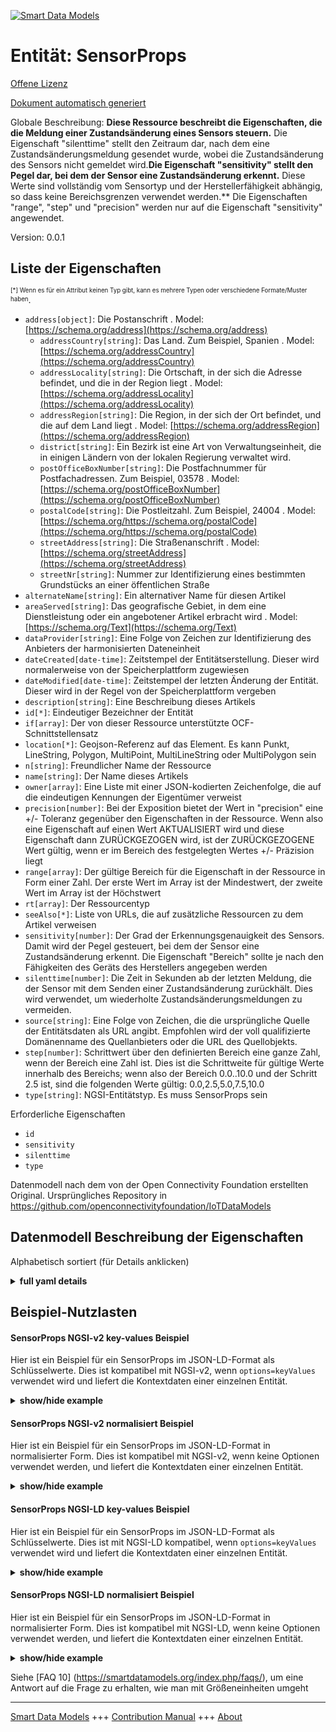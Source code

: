 <!-- 10-Header -->    
[![Smart Data Models](https://smartdatamodels.org/wp-content/uploads/2022/01/SmartDataModels_logo.png "Logo")](https://smartdatamodels.org)    
Entität: SensorProps    
====================<!-- /10-Header -->    
<!-- 15-License -->    
[Offene Lizenz](https://github.com/smart-data-models//dataModel.OCF/blob/master/SensorProps/LICENSE.md)    
[Dokument automatisch generiert](https://docs.google.com/presentation/d/e/2PACX-1vTs-Ng5dIAwkg91oTTUdt8ua7woBXhPnwavZ0FxgR8BsAI_Ek3C5q97Nd94HS8KhP-r_quD4H0fgyt3/pub?start=false&loop=false&delayms=3000#slide=id.gb715ace035_0_60)    
<!-- /15-License -->    
<!-- 20-Description -->    
Globale Beschreibung: **Diese Ressource beschreibt die Eigenschaften, die die Meldung einer Zustandsänderung eines Sensors steuern.** Die Eigenschaft "silenttime" stellt den Zeitraum dar, nach dem eine Zustandsänderungsmeldung gesendet wurde, wobei die Zustandsänderung des Sensors nicht gemeldet wird.**Die Eigenschaft "sensitivity" stellt den Pegel dar, bei dem der Sensor eine Zustandsänderung erkennt.** Diese Werte sind vollständig vom Sensortyp und der Herstellerfähigkeit abhängig, so dass keine Bereichsgrenzen verwendet werden.** Die Eigenschaften "range", "step" und "precision" werden nur auf die Eigenschaft "sensitivity" angewendet.    
Version: 0.0.1    
<!-- /20-Description -->    
<!-- 30-PropertiesList -->    
## Liste der Eigenschaften    
<sup><sub>[*] Wenn es für ein Attribut keinen Typ gibt, kann es mehrere Typen oder verschiedene Formate/Muster haben</sub></sup>.    
- `address[object]`: Die Postanschrift  . Model: [https://schema.org/address](https://schema.org/address)	- `addressCountry[string]`: Das Land. Zum Beispiel, Spanien  . Model: [https://schema.org/addressCountry](https://schema.org/addressCountry)    
	- `addressLocality[string]`: Die Ortschaft, in der sich die Adresse befindet, und die in der Region liegt  . Model: [https://schema.org/addressLocality](https://schema.org/addressLocality)    
	- `addressRegion[string]`: Die Region, in der sich der Ort befindet, und die auf dem Land liegt  . Model: [https://schema.org/addressRegion](https://schema.org/addressRegion)    
	- `district[string]`: Ein Bezirk ist eine Art von Verwaltungseinheit, die in einigen Ländern von der lokalen Regierung verwaltet wird.      
	- `postOfficeBoxNumber[string]`: Die Postfachnummer für Postfachadressen. Zum Beispiel, 03578  . Model: [https://schema.org/postOfficeBoxNumber](https://schema.org/postOfficeBoxNumber)    
	- `postalCode[string]`: Die Postleitzahl. Zum Beispiel, 24004  . Model: [https://schema.org/https://schema.org/postalCode](https://schema.org/https://schema.org/postalCode)    
	- `streetAddress[string]`: Die Straßenanschrift  . Model: [https://schema.org/streetAddress](https://schema.org/streetAddress)    
	- `streetNr[string]`: Nummer zur Identifizierung eines bestimmten Grundstücks an einer öffentlichen Straße      
- `alternateName[string]`: Ein alternativer Name für diesen Artikel  - `areaServed[string]`: Das geografische Gebiet, in dem eine Dienstleistung oder ein angebotener Artikel erbracht wird  . Model: [https://schema.org/Text](https://schema.org/Text)- `dataProvider[string]`: Eine Folge von Zeichen zur Identifizierung des Anbieters der harmonisierten Dateneinheit  - `dateCreated[date-time]`: Zeitstempel der Entitätserstellung. Dieser wird normalerweise von der Speicherplattform zugewiesen  - `dateModified[date-time]`: Zeitstempel der letzten Änderung der Entität. Dieser wird in der Regel von der Speicherplattform vergeben  - `description[string]`: Eine Beschreibung dieses Artikels  - `id[*]`: Eindeutiger Bezeichner der Entität  - `if[array]`: Der von dieser Ressource unterstützte OCF-Schnittstellensatz  - `location[*]`: Geojson-Referenz auf das Element. Es kann Punkt, LineString, Polygon, MultiPoint, MultiLineString oder MultiPolygon sein  - `n[string]`: Freundlicher Name der Ressource  - `name[string]`: Der Name dieses Artikels  - `owner[array]`: Eine Liste mit einer JSON-kodierten Zeichenfolge, die auf die eindeutigen Kennungen der Eigentümer verweist  - `precision[number]`: Bei der Exposition bietet der Wert in "precision" eine +/- Toleranz gegenüber den Eigenschaften in der Ressource. Wenn also eine Eigenschaft auf einen Wert AKTUALISIERT wird und diese Eigenschaft dann ZURÜCKGEZOGEN wird, ist der ZURÜCKGEZOGENE Wert gültig, wenn er im Bereich des festgelegten Wertes +/- Präzision liegt  - `range[array]`: Der gültige Bereich für die Eigenschaft in der Ressource in Form einer Zahl. Der erste Wert im Array ist der Mindestwert, der zweite Wert im Array ist der Höchstwert  - `rt[array]`: Der Ressourcentyp  - `seeAlso[*]`: Liste von URLs, die auf zusätzliche Ressourcen zu dem Artikel verweisen  - `sensitivity[number]`: Der Grad der Erkennungsgenauigkeit des Sensors. Damit wird der Pegel gesteuert, bei dem der Sensor eine Zustandsänderung erkennt. Die Eigenschaft "Bereich" sollte je nach den Fähigkeiten des Geräts des Herstellers angegeben werden  - `silenttime[number]`: Die Zeit in Sekunden ab der letzten Meldung, die der Sensor mit dem Senden einer Zustandsänderung zurückhält. Dies wird verwendet, um wiederholte Zustandsänderungsmeldungen zu vermeiden.  - `source[string]`: Eine Folge von Zeichen, die die ursprüngliche Quelle der Entitätsdaten als URL angibt. Empfohlen wird der voll qualifizierte Domänenname des Quellanbieters oder die URL des Quellobjekts.  - `step[number]`: Schrittwert über den definierten Bereich eine ganze Zahl, wenn der Bereich eine Zahl ist.  Dies ist die Schrittweite für gültige Werte innerhalb des Bereichs; wenn also der Bereich 0.0..10.0 und der Schritt 2.5 ist, sind die folgenden Werte gültig: 0.0,2.5,5.0,7.5,10.0  - `type[string]`: NGSI-Entitätstyp. Es muss SensorProps sein  <!-- /30-PropertiesList -->    
<!-- 35-RequiredProperties -->    
Erforderliche Eigenschaften    
- `id`  - `sensitivity`  - `silenttime`  - `type`  <!-- /35-RequiredProperties -->    
<!-- 40-RequiredProperties -->    
Datenmodell nach dem von der Open Connectivity Foundation erstellten Original. Ursprüngliches Repository in https://github.com/openconnectivityfoundation/IoTDataModels    
<!-- /40-RequiredProperties -->    
<!-- 50-DataModelHeader -->    
## Datenmodell Beschreibung der Eigenschaften    
Alphabetisch sortiert (für Details anklicken)    
<!-- /50-DataModelHeader -->    
<!-- 60-ModelYaml -->    
<details><summary><strong>full yaml details</strong></summary>      
```yaml    
SensorProps:      
  description: 'This Resource describes the properties which guide the reporting of a state change of a Sensor.The Property ''silenttime'' represents the period after which a state change report was sent where the Sensor state change is not reported.The Property ''sensitivity'' represents the level at which the sensor detects a state change.These values are completely dependent on the type of Sensor and the manufacturer capability, so no range restrictions are used.The Properties ''range'', ''step'' and ''precision'' are only applied to the ''sensitivity'' Property.'      
  properties:      
    address:      
      description: The mailing address      
      properties:      
        addressCountry:      
          description: 'The country. For example, Spain'      
          type: string      
          x-ngsi:      
            model: https://schema.org/addressCountry      
            type: Property      
        addressLocality:      
          description: 'The locality in which the street address is, and which is in the region'      
          type: string      
          x-ngsi:      
            model: https://schema.org/addressLocality      
            type: Property      
        addressRegion:      
          description: 'The region in which the locality is, and which is in the country'      
          type: string      
          x-ngsi:      
            model: https://schema.org/addressRegion      
            type: Property      
        district:      
          description: 'A district is a type of administrative division that, in some countries, is managed by the local government'      
          type: string      
          x-ngsi:      
            type: Property      
        postOfficeBoxNumber:      
          description: 'The post office box number for PO box addresses. For example, 03578'      
          type: string      
          x-ngsi:      
            model: https://schema.org/postOfficeBoxNumber      
            type: Property      
        postalCode:      
          description: 'The postal code. For example, 24004'      
          type: string      
          x-ngsi:      
            model: https://schema.org/https://schema.org/postalCode      
            type: Property      
        streetAddress:      
          description: The street address      
          type: string      
          x-ngsi:      
            model: https://schema.org/streetAddress      
            type: Property      
        streetNr:      
          description: Number identifying a specific property on a public street      
          type: string      
          x-ngsi:      
            type: Property      
      type: object      
      x-ngsi:      
        model: https://schema.org/address      
        type: Property      
    alternateName:      
      description: An alternative name for this item      
      type: string      
      x-ngsi:      
        type: Property      
    areaServed:      
      description: The geographic area where a service or offered item is provided      
      type: string      
      x-ngsi:      
        model: https://schema.org/Text      
        type: Property      
    dataProvider:      
      description: A sequence of characters identifying the provider of the harmonised data entity      
      type: string      
      x-ngsi:      
        type: Property      
    dateCreated:      
      description: Entity creation timestamp. This will usually be allocated by the storage platform      
      format: date-time      
      type: string      
      x-ngsi:      
        type: Property      
    dateModified:      
      description: Timestamp of the last modification of the entity. This will usually be allocated by the storage platform      
      format: date-time      
      type: string      
      x-ngsi:      
        type: Property      
    description:      
      description: A description of this item      
      type: string      
      x-ngsi:      
        type: Property      
    id:      
      anyOf:      
        - description: Identifier format of any NGSI entity      
          maxLength: 256      
          minLength: 1      
          pattern: ^[\w\-\.\{\}\$\+\*\[\]`|~^@!,:\\]+$      
          type: string      
          x-ngsi:      
            type: Property      
        - description: Identifier format of any NGSI entity      
          format: uri      
          type: string      
          x-ngsi:      
            type: Property      
      description: Unique identifier of the entity      
      x-ngsi:      
        type: Property      
    if:      
      description: The OCF Interface set supported by this Resource      
      items:      
        enum:      
          - oic.if.rw      
          - oic.if.baseline      
        type: string      
      minItems: 2      
      readOnly: true      
      type: array      
      uniqueItems: true      
      x-ngsi:      
        type: Property      
    location:      
      description: 'Geojson reference to the item. It can be Point, LineString, Polygon, MultiPoint, MultiLineString or MultiPolygon'      
      oneOf:      
        - description: Geojson reference to the item. Point      
          properties:      
            bbox:      
              items:      
                type: number      
              minItems: 4      
              type: array      
            coordinates:      
              items:      
                type: number      
              minItems: 2      
              type: array      
            type:      
              enum:      
                - Point      
              type: string      
          required:      
            - type      
            - coordinates      
          title: GeoJSON Point      
          type: object      
          x-ngsi:      
            type: GeoProperty      
        - description: Geojson reference to the item. LineString      
          properties:      
            bbox:      
              items:      
                type: number      
              minItems: 4      
              type: array      
            coordinates:      
              items:      
                items:      
                  type: number      
                minItems: 2      
                type: array      
              minItems: 2      
              type: array      
            type:      
              enum:      
                - LineString      
              type: string      
          required:      
            - type      
            - coordinates      
          title: GeoJSON LineString      
          type: object      
          x-ngsi:      
            type: GeoProperty      
        - description: Geojson reference to the item. Polygon      
          properties:      
            bbox:      
              items:      
                type: number      
              minItems: 4      
              type: array      
            coordinates:      
              items:      
                items:      
                  items:      
                    type: number      
                  minItems: 2      
                  type: array      
                minItems: 4      
                type: array      
              type: array      
            type:      
              enum:      
                - Polygon      
              type: string      
          required:      
            - type      
            - coordinates      
          title: GeoJSON Polygon      
          type: object      
          x-ngsi:      
            type: GeoProperty      
        - description: Geojson reference to the item. MultiPoint      
          properties:      
            bbox:      
              items:      
                type: number      
              minItems: 4      
              type: array      
            coordinates:      
              items:      
                items:      
                  type: number      
                minItems: 2      
                type: array      
              type: array      
            type:      
              enum:      
                - MultiPoint      
              type: string      
          required:      
            - type      
            - coordinates      
          title: GeoJSON MultiPoint      
          type: object      
          x-ngsi:      
            type: GeoProperty      
        - description: Geojson reference to the item. MultiLineString      
          properties:      
            bbox:      
              items:      
                type: number      
              minItems: 4      
              type: array      
            coordinates:      
              items:      
                items:      
                  items:      
                    type: number      
                  minItems: 2      
                  type: array      
                minItems: 2      
                type: array      
              type: array      
            type:      
              enum:      
                - MultiLineString      
              type: string      
          required:      
            - type      
            - coordinates      
          title: GeoJSON MultiLineString      
          type: object      
          x-ngsi:      
            type: GeoProperty      
        - description: Geojson reference to the item. MultiLineString      
          properties:      
            bbox:      
              items:      
                type: number      
              minItems: 4      
              type: array      
            coordinates:      
              items:      
                items:      
                  items:      
                    items:      
                      type: number      
                    minItems: 2      
                    type: array      
                  minItems: 4      
                  type: array      
                type: array      
              type: array      
            type:      
              enum:      
                - MultiPolygon      
              type: string      
          required:      
            - type      
            - coordinates      
          title: GeoJSON MultiPolygon      
          type: object      
          x-ngsi:      
            type: GeoProperty      
      x-ngsi:      
        type: GeoProperty      
    n:      
      description: Friendly name of the Resource      
      maxLength: 64      
      readOnly: true      
      type: string      
      x-ngsi:      
        type: Property      
    name:      
      description: The name of this item      
      type: string      
      x-ngsi:      
        type: Property      
    owner:      
      description: A List containing a JSON encoded sequence of characters referencing the unique Ids of the owner(s)      
      items:      
        anyOf:      
          - description: Identifier format of any NGSI entity      
            maxLength: 256      
            minLength: 1      
            pattern: ^[\w\-\.\{\}\$\+\*\[\]`|~^@!,:\\]+$      
            type: string      
            x-ngsi:      
              type: Property      
          - description: Identifier format of any NGSI entity      
            format: uri      
            type: string      
            x-ngsi:      
              type: Property      
        description: Unique identifier of the entity      
        x-ngsi:      
          type: Property      
      type: array      
      x-ngsi:      
        type: Property      
    precision:      
      description: 'When exposed the value in ''precision'' provides a +/- tolerance against the Properties in the Resource. Thus if a Property is UPDATED to a value and that Property then RETRIEVED, the RETRIEVED value is valid if in the range of the set value +/- precision'      
      readOnly: true      
      type: number      
      x-ngsi:      
        type: Property      
    range:      
      description: 'The valid range for the Property in the Resource as a number. The first value in the array is the minimum value, the second value in the array is the maximum value'      
      items:      
        type: number      
      maxItems: 2      
      minItems: 2      
      readOnly: true      
      type: array      
      x-ngsi:      
        type: Property      
    rt:      
      description: The Resource Type      
      items:      
        enum:      
          - oic.r.sensor.props      
        maxLength: 64      
        type: string      
      minItems: 1      
      readOnly: true      
      type: array      
      uniqueItems: true      
      x-ngsi:      
        type: Property      
    seeAlso:      
      description: list of uri pointing to additional resources about the item      
      oneOf:      
        - items:      
            format: uri      
            type: string      
          minItems: 1      
          type: array      
        - format: uri      
          type: string      
      x-ngsi:      
        type: Property      
    sensitivity:      
      description: The level of the detection accuracy of the Sensor. This is used to control the level at which the Sensor detects a state change. The 'range' Property should be specified per manufacturer device capabilities      
      type: number      
      x-ngsi:      
        type: Property      
    silenttime:      
      description: The time in seconds from the previous report that the Sensor restrains from sending a state change. This is used to avoid repeated state change reports      
      type: number      
      x-ngsi:      
        type: Property      
    source:      
      description: 'A sequence of characters giving the original source of the entity data as a URL. Recommended to be the fully qualified domain name of the source provider, or the URL to the source object'      
      type: string      
      x-ngsi:      
        type: Property      
    step:      
      description: 'Step value across the defined range an integer when the range is a number.  This is the increment for valid values across the range; so if range is 0.0..10.0 and step is 2.5 then valid values are 0.0,2.5,5.0,7.5,10.0'      
      readOnly: true      
      type: number      
      x-ngsi:      
        type: Property      
    type:      
      description: NGSI entity type. It has to be SensorProps      
      enum:      
        - SensorProps      
      type: string      
      x-ngsi:      
        type: Property      
  required:      
    - silenttime      
    - sensitivity      
    - id      
    - type      
  type: object      
  x-derived-from: https://raw.githubusercontent.com/openconnectivityfoundation/IoTDataModels/master/SensorPropsResURI.swagger.json      
  x-disclaimer: 'Redistribution and use in source and binary forms, with or without modification, are permitted  provided that the license conditions are met. Copyleft (c) 2022 Contributors to Smart Data Models Program'      
  x-license-url: https://github.com/smart-data-models/dataModel.OCF/blob/master/SensorProps/LICENSE.md      
  x-model-schema: https://smart-data-models.github.io/dataModel.OCF/SensorProps/schema.json      
  x-model-tags: OCF      
  x-version: 0.0.1      
```    
</details>      
<!-- /60-ModelYaml -->    
<!-- 70-MiddleNotes -->    
<!-- /70-MiddleNotes -->    
<!-- 80-Examples -->    
## Beispiel-Nutzlasten    
#### SensorProps NGSI-v2 key-values Beispiel    
Hier ist ein Beispiel für ein SensorProps im JSON-LD-Format als Schlüsselwerte. Dies ist kompatibel mit NGSI-v2, wenn `options=keyValues` verwendet wird und liefert die Kontextdaten einer einzelnen Entität.    
<details><summary><strong>show/hide example</strong></summary>      
```json  
{  
  "id": "urn:ngsi-ld:SensorProps:id:YESK:52293597",  
  "dateCreated": "1983-01-30T05:35:37Z",  
  "dateModified": "1981-06-21T03:52:14Z",  
  "source": "Air present skin away rule. Pa",  
  "name": "Democratic blue",  
  "alternateName": "Short until wait. Attention friend data within. Student draw this leave back.",  
  "description": "Life scene discuss choice officer customer little force. Rule significant business foot speech. Agree final happen similar.",  
  "dataProvider": "Lose they weight growth certain financial. Only effect born explain too western tree. Song great theory evening. Prove stay toward improve also happy catch.",  
  "owner": [  
    "urn:ngsi-ld:SensorProps:items:RRQL:54909527",  
    "urn:ngsi-ld:SensorProps:items:RAJU:77143332"  
  ],  
  "seeAlso": [  
    "urn:ngsi-ld:SensorProps:items:JMLR:39881665"  
  ],  
  "location": {  
    "type": "Point",  
    "coordinates": [  
      -70.014934,  
      3.829985  
    ]  
  },  
  "address": {  
    "streetAddress": "Learn hospital newspaper ahead music agreement bed nation. Drop sort cultural success star idea that say.",  
    "addressLocality": "Edge woman maintain woman visit product. Really capital color group memory. Adm",  
    "addressRegion": "The probably skin about continue field grow. Hand sense compare director already education. Ask night course.",  
    "addressCountry": "Federal young walk baby hair. Foot pressure th",  
    "postalCode": "Democratic game community law listen couple. ",  
    "postOfficeBoxNumber": "Unit lose action over national. Already kind system treat.",  
    "streetNr": "Build total appear staff health consider nearly. Name sure ",  
    "district": "Garden central agreement form foreign charge. Student everything such TV."  
  },  
  "areaServed": "Some various early place. Into surface any which responsibility record different along. Well standard",  
  "rt": [  
    "oic.r.sensor.props"  
  ],  
  "silenttime": 864,  
  "sensitivity": 117.8,  
  "n": "Quite wid",  
  "range": [  
    802.9,  
    881.6  
  ],  
  "step": 817.8,  
  "precision": 303.4,  
  "if": [  
    "oic.if.rw",  
    "oic.if.baseline"  
  ],  
  "type": "SensorProps"  
}  
```  
</details>    
#### SensorProps NGSI-v2 normalisiert Beispiel    
Hier ist ein Beispiel für ein SensorProps im JSON-LD-Format in normalisierter Form. Dies ist kompatibel mit NGSI-v2, wenn keine Optionen verwendet werden, und liefert die Kontextdaten einer einzelnen Entität.    
<details><summary><strong>show/hide example</strong></summary>      
```json  
{  
  "id": "urn:ngsi-ld:SensorProps:id:YESK:52293597",  
  "dateCreated": {  
    "type": "DateTime",  
    "value": "1983-01-30T05:35:37Z"  
  },  
  "dateModified": {  
    "type": "DateTime",  
    "value": "1981-06-21T03:52:14Z"  
  },  
  "source": {  
    "type": "Text",  
    "value": "Air present skin away rule. Pa"  
  },  
  "name": {  
    "type": "Text",  
    "value": "Democratic blue"  
  },  
  "alternateName": {  
    "type": "Text",  
    "value": "Short until wait. Attention friend data within. Student draw this leave back."  
  },  
  "description": {  
    "type": "Text",  
    "value": "Life scene discuss choice officer customer little force. Rule significant business foot speech. Agree final happen similar."  
  },  
  "dataProvider": {  
    "type": "Text",  
    "value": "Lose they weight growth certain financial. Only effect born explain too western tree. Song great theory evening. Prove stay toward improve also happy catch."  
  },  
  "owner": {  
    "type": "StructuredValue",  
    "value": [  
      "urn:ngsi-ld:SensorProps:items:RRQL:54909527",  
      "urn:ngsi-ld:SensorProps:items:RAJU:77143332"  
    ]  
  },  
  "seeAlso": {  
    "type": "StructuredValue",  
    "value": [  
      "urn:ngsi-ld:SensorProps:items:JMLR:39881665"  
    ]  
  },  
  "location": {  
    "type": "geo:json",  
    "value": {  
      "type": "Point",  
      "coordinates": [  
        -70.014934,  
        3.829985  
      ]  
    }  
  },  
  "address": {  
    "type": "StructuredValue",  
    "value": {  
      "streetAddress": "Learn hospital newspaper ahead music agreement bed nation. Drop sort cultural success star idea that say.",  
      "addressLocality": "Edge woman maintain woman visit product. Really capital color group memory. Adm",  
      "addressRegion": "The probably skin about continue field grow. Hand sense compare director already education. Ask night course.",  
      "addressCountry": "Federal young walk baby hair. Foot pressure th",  
      "postalCode": "Democratic game community law listen couple. ",  
      "postOfficeBoxNumber": "Unit lose action over national. Already kind system treat.",  
      "streetNr": "Build total appear staff health consider nearly. Name sure ",  
      "district": "Garden central agreement form foreign charge. Student everything such TV."  
    }  
  },  
  "areaServed": {  
    "type": "Text",  
    "value": "Some various early place. Into surface any which responsibility record different along. Well standard"  
  },  
  "rt": {  
    "type": "StructuredValue",  
    "value": [  
      "oic.r.sensor.props"  
    ]  
  },  
  "silenttime": {  
    "type": "Number",  
    "value": 864  
  },  
  "sensitivity": {  
    "type": "Number",  
    "value": 117.8  
  },  
  "n": {  
    "type": "Text",  
    "value": "Quite wid"  
  },  
  "range": {  
    "type": "StructuredValue",  
    "value": [  
      802.9,  
      881.6  
    ]  
  },  
  "step": {  
    "type": "Number",  
    "value": 817.8  
  },  
  "precision": {  
    "type": "Number",  
    "value": 303.4  
  },  
  "if": {  
    "type": "StructuredValue",  
    "value": [  
      "oic.if.rw",  
      "oic.if.baseline"  
    ]  
  },  
  "type": "SensorProps"  
}  
```  
</details>    
#### SensorProps NGSI-LD key-values Beispiel    
Hier ist ein Beispiel für ein SensorProps im JSON-LD-Format als Schlüsselwerte. Dies ist mit NGSI-LD kompatibel, wenn `options=keyValues` verwendet wird und liefert die Kontextdaten einer einzelnen Entität.    
<details><summary><strong>show/hide example</strong></summary>      
```json  
{  
  "id": "urn:ngsi-ld:SensorProps:id:YESK:52293597",  
  "dateCreated": "1983-01-30T05:35:37Z",  
  "dateModified": "1981-06-21T03:52:14Z",  
  "source": "Air present skin away rule. Pa",  
  "name": "Democratic blue",  
  "alternateName": "Short until wait. Attention friend data within. Student draw this leave back.",  
  "description": "Life scene discuss choice officer customer little force. Rule significant business foot speech. Agree final happen similar.",  
  "dataProvider": "Lose they weight growth certain financial. Only effect born explain too western tree. Song great theory evening. Prove stay toward improve also happy catch.",  
  "owner": [  
    "urn:ngsi-ld:SensorProps:items:RRQL:54909527",  
    "urn:ngsi-ld:SensorProps:items:RAJU:77143332"  
  ],  
  "seeAlso": [  
    "urn:ngsi-ld:SensorProps:items:JMLR:39881665"  
  ],  
  "location": {  
    "type": "Point",  
    "coordinates": [  
      -70.014934,  
      3.829985  
    ]  
  },  
  "address": {  
    "streetAddress": "Learn hospital newspaper ahead music agreement bed nation. Drop sort cultural success star idea that say.",  
    "addressLocality": "Edge woman maintain woman visit product. Really capital color group memory. Adm",  
    "addressRegion": "The probably skin about continue field grow. Hand sense compare director already education. Ask night course.",  
    "addressCountry": "Federal young walk baby hair. Foot pressure th",  
    "postalCode": "Democratic game community law listen couple. ",  
    "postOfficeBoxNumber": "Unit lose action over national. Already kind system treat.",  
    "streetNr": "Build total appear staff health consider nearly. Name sure ",  
    "district": "Garden central agreement form foreign charge. Student everything such TV."  
  },  
  "areaServed": "Some various early place. Into surface any which responsibility record different along. Well standard",  
  "rt": [  
    "oic.r.sensor.props"  
  ],  
  "silenttime": 864,  
  "sensitivity": 117.8,  
  "n": "Quite wid",  
  "range": [  
    802.9,  
    881.6  
  ],  
  "step": 817.8,  
  "precision": 303.4,  
  "if": [  
    "oic.if.rw",  
    "oic.if.baseline"  
  ],  
  "type": "SensorProps",  
  "@context": [  
    "https://smartdatamodels.org/context.jsonld"  
  ]  
}  
```  
</details>    
#### SensorProps NGSI-LD normalisiert Beispiel    
Hier ist ein Beispiel für ein SensorProps im JSON-LD-Format in normalisierter Form. Dies ist kompatibel mit NGSI-LD, wenn keine Optionen verwendet werden, und liefert die Kontextdaten einer einzelnen Entität.    
<details><summary><strong>show/hide example</strong></summary>      
```json  
{  
    "id": "urn:ngsi-ld:SensorProps:id:YESK:52293597",  
    "dateCreated": {  
        "type": "Property",  
        "value": {  
            "@type": "DateTime",  
            "@value": "1983-01-30T05:35:37Z"  
        }  
    },  
    "dateModified": {  
        "type": "Property",  
        "value": {  
            "@type": "DateTime",  
            "@value": "1981-06-21T03:52:14Z"  
        }  
    },  
    "source": {  
        "type": "Property",  
        "value": "Air present skin away rule. Pa"  
    },  
    "name": {  
        "type": "Property",  
        "value": "Democratic blue"  
    },  
    "alternateName": {  
        "type": "Property",  
        "value": "Short until wait. Attention friend data within. Student draw this leave back."  
    },  
    "description": {  
        "type": "Property",  
        "value": "Life scene discuss choice officer customer little force. Rule significant business foot speech. Agree final happen similar."  
    },  
    "dataProvider": {  
        "type": "Property",  
        "value": "Lose they weight growth certain financial. Only effect born explain too western tree. Song great theory evening. Prove stay toward improve also happy catch."  
    },  
    "owner": {  
        "type": "Property",  
        "value": [  
            "urn:ngsi-ld:SensorProps:items:RRQL:54909527",  
            "urn:ngsi-ld:SensorProps:items:RAJU:77143332"  
        ]  
    },  
    "seeAlso": {  
        "type": "Property",  
        "value": [  
            "urn:ngsi-ld:SensorProps:items:JMLR:39881665"  
        ]  
    },  
    "location": {  
        "type": "GeoProperty",  
        "value": {  
            "type": "Point",  
            "coordinates": [  
                -70.014934,  
                3.829985  
            ]  
        }  
    },  
    "address": {  
        "type": "Property",  
        "value": {  
            "streetAddress": "Learn hospital newspaper ahead music agreement bed nation. Drop sort cultural success star idea that say.",  
            "addressLocality": "Edge woman maintain woman visit product. Really capital color group memory. Adm",  
            "addressRegion": "The probably skin about continue field grow. Hand sense compare director already education. Ask night course.",  
            "addressCountry": "Federal young walk baby hair. Foot pressure th",  
            "postalCode": "Democratic game community law listen couple. ",  
            "postOfficeBoxNumber": "Unit lose action over national. Already kind system treat.",  
            "streetNr": "Build total appear staff health consider nearly. Name sure ",  
            "district": "Garden central agreement form foreign charge. Student everything such TV."  
        }  
    },  
    "areaServed": {  
        "type": "Property",  
        "value": "Some various early place. Into surface any which responsibility record different along. Well standard"  
    },  
    "rt": {  
        "type": "Property",  
        "value": [  
            "oic.r.sensor.props"  
        ]  
    },  
    "silenttime": {  
        "type": "Property",  
        "value": 864  
    },  
    "sensitivity": {  
        "type": "Property",  
        "value": 117.8  
    },  
    "n": {  
        "type": "Property",  
        "value": "Quite wid"  
    },  
    "range": {  
        "type": "Property",  
        "value": [  
            802.9,  
            881.6  
        ]  
    },  
    "step": {  
        "type": "Property",  
        "value": 817.8  
    },  
    "precision": {  
        "type": "Property",  
        "value": 303.4  
    },  
    "if": {  
        "type": "Property",  
        "value": [  
            "oic.if.rw",  
            "oic.if.baseline"  
        ]  
    },  
    "type": "SensorProps",  
    "@context": [  
        "https://smartdatamodels.org/context.jsonld"  
    ]  
}  
```  
</details><!-- /80-Examples -->    
<!-- 90-FooterNotes -->    
<!-- /90-FooterNotes -->    
<!-- 95-Units -->    
Siehe [FAQ 10] (https://smartdatamodels.org/index.php/faqs/), um eine Antwort auf die Frage zu erhalten, wie man mit Größeneinheiten umgeht    
<!-- /95-Units -->    
<!-- 97-LastFooter -->    
---    
[Smart Data Models](https://smartdatamodels.org) +++ [Contribution Manual](https://bit.ly/contribution_manual) +++ [About](https://bit.ly/Introduction_SDM)<!-- /97-LastFooter -->    
